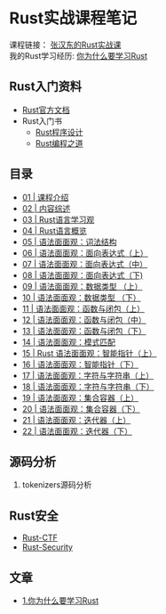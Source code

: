 # Rust实战课程笔记  


课程链接： [张汉东的Rust实战课](http://gk.link/a/10lHI)  
我的Rust学习经历: [你为什么要学习Rust](https://mp.weixin.qq.com/s/WS2kikpuHKGxPJ_UBfYhgg)  


## Rust入门资料

- [Rust官方文档](https://prev.rust-lang.org/zh-CN/documentation.html) 
- Rust入门书  
    - [Rust程序设计](https://union-click.jd.com/jdc?e=&p=AyIGZRprFQEaAVUcXBQyVlgNRQQlW1dCFFlQCxxKQgFHREkdSVJKSQVJHFRXFk9FUlpGQUpLCVBaTFhbXQtWVmpSWRtYHQQSAFIaa2d8Un00fSRjZ3VDN34ndHFhYxRpAUMOHjdUK1sUAxAHVxNYFgsiN1Uca0NsEgZUGloUBxYAUitaJQIVBlUaWhACGgNcGlMlBRIOZUAOe1ZyTjx4J11pamAFXWslMhE3ZStbJQEiRTtMWxxXEVdRHQ5GBBYCARoLHFdFVwBPXEcBQg4HTFISAiIFVBpfHA%3D%3D) 
    - [Rust编程之道](https://union-click.jd.com/jdc?e=&p=AyIGZRprFQEXAV0eWxEyVlgNRQQlW1dCFFlQCxxKQgFHREkdSVJKSQVJHFRXFk9FUlpGQUpLCVBaTFhbXQtWVmpSWRtYEAQaAlUfa21hdA8ybCR0YhBHXW0ya3lgAgFDC0MOHjdUK1sUAxAHVxNYFgsiN1Uca0NsEgZUGloUBxICVitaJQIVBlUaWhACEQFSGF4lBRIOZUAOe1ZyTjx4J11pamAFXWslMhE3ZStbJQEiRTsYCEUAFQJUGFsVChQCBhlfHFYXBFxMW0ZQRQMFE1kSViIFVBpfHA%3D%3D)


## 目录

- [01 | 课程介绍](./note/01.md)
- [02 | 内容综述](./note/02.md)
- [03 | Rust语言学习观](./note/03.md)
- [04 | Rust语言概览](./note/04.md)
- [05 | 语法面面观：词法结构](./note/05.md)
- [06 | 语法面面观：面向表达式（上）](./note/06.md)
- [07 | 语法面面观：面向表达式（中）](./note/07.md)
- [08 | 语法面面观：面向表达式（下) ](./note/08.md)
- [09 | 语法面面观：数据类型 （上）](./note/09.md)
- [10 | 语法面面观：数据类型 （下）](./note/10.md)
- [11 | 语法面面观：函数与闭包（上）](./note/11.md)
- [12 | 语法面面观：函数与闭包（中）](./note/12.md)
- [13 | 语法面面观：函数与闭包（下）](./note/13.md)
- [14 | 语法面面观：模式匹配](./note/14.md)
- [15 | Rust 语法面面观：智能指针（上）](./note/15.md)
- [16 | 语法面面观：智能指针（下）](./note/16.md)
- [17 | 语法面面观：字符与字符串（上）](./note/17.md)
- [18 | 语法面面观：字符与字符串（下）](./note/18.md)
- [19 | 语法面面观：集合容器（上）](./note/19.md)
- [20 | 语法面面观：集合容器（下）](./note/20.md)
- [21 | 语法面面观：迭代器（上）](./note/21.md)
- [22 | 语法面面观：迭代器（下）](./note/22.md)


## 源码分析

1. tokenizers源码分析


## Rust安全

- [Rust-CTF](https://github.com/xxg1413/rust-ctf)
- [Rust-Security](https://github.com/xxg1413/rust-security)

## 文章

 - [1.你为什么要学习Rust](https://mp.weixin.qq.com/s/WS2kikpuHKGxPJ_UBfYhgg)


